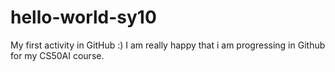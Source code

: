 # hello-world-sy10
My first activity in GitHub :)
I am really happy that i am progressing in Github for my CS50AI course.
